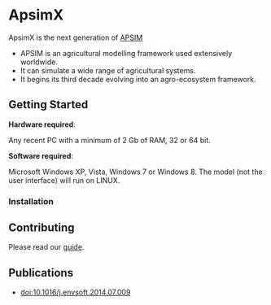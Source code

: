 # ApsimX

ApsimX is the next generation of [APSIM](http://www.apsim.info)

* APSIM is an agricultural modelling framework used extensively worldwide.
* It can simulate a wide range of agricultural systems.
* It begins its third decade evolving into an agro-ecosystem framework.

## Getting Started

**Hardware required**: 

Any recent PC with a minimum of 2 Gb of RAM, 32 or 64 bit.

**Software required**:

Microsoft Windows XP, Vista, Windows 7 or Windows 8. The model (not the user interface) will run on LINUX.

### Installation

## Contributing

Please read our [guide](CONTRIBUTING.md).

## Publications 

* [doi:10.1016/j.envsoft.2014.07.009](http://dx.doi.org/10.1016/j.envsoft.2014.07.009)
